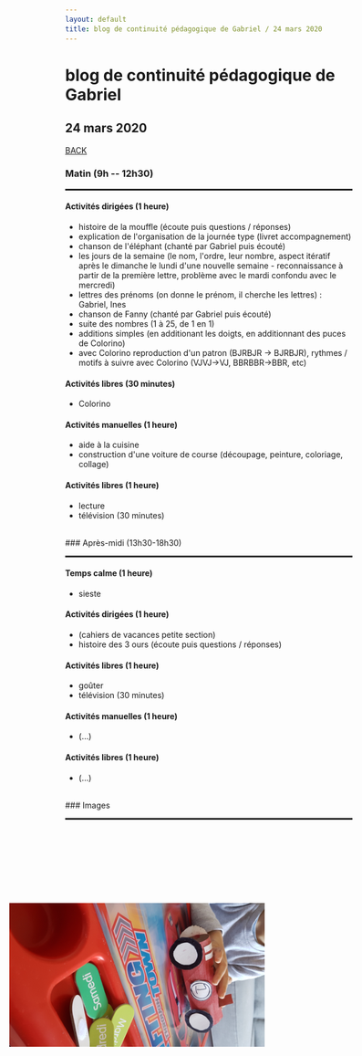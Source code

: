 ```yaml
---
layout: default
title: blog de continuité pédagogique de Gabriel / 24 mars 2020
---
```


<div class="starter-template">
    <h1>blog de continuité pédagogique de Gabriel</h1>
    <h2>24 mars 2020</h2>
</div>

[BACK](..)

### Matin (9h -- 12h30)
<HR style="border-top: 2px solid;">

#### <span class ="label label-success"><i class="glyphicon glyphicon-pencil"></i> Activités dirigées (1 heure)</span>

- histoire de la mouffle (écoute puis questions / réponses)
- explication de l'organisation de la journée type (livret accompagnement)
- chanson de l'éléphant (chanté par Gabriel puis écouté)
- les jours de la semaine (le nom, l'ordre, leur nombre, aspect itératif après le dimanche le lundi d'une nouvelle semaine - reconnaissance à partir de la première lettre, problème avec le mardi confondu avec le mercredi)
- lettres des prénoms (on donne le prénom, il cherche les lettres) : Gabriel, Ines
- chanson de Fanny (chanté par Gabriel puis écouté)
- suite des nombres (1 à 25, de 1 en 1)
- additions simples (en additionant les doigts, en additionnant des puces de Colorino)
- avec Colorino reproduction d'un patron (BJRBJR -> BJRBJR), rythmes / motifs à suivre avec Colorino (VJVJ->VJ, BBRBBR->BBR, etc)

#### <span class ="label label-success"><i class="glyphicon glyphicon-send"></i> Activités libres (30 minutes)</span>

- Colorino

#### <span class ="label label-success"><i class="glyphicon glyphicon-scissors"></i> Activités manuelles (1 heure)</span>

- aide à la cuisine
- construction d'une voiture de course (découpage, peinture, coloriage, collage)

#### <span class ="label label-success"><i class="glyphicon glyphicon-send"></i> Activités libres (1 heure)</span>

- lecture
- télévision (30 minutes)

<BR>
### Après-midi (13h30-18h30)
<HR style="border-top: 2px solid;">

#### <span class ="label label-success"><i class="glyphicon glyphicon-bed"></i> Temps calme (1 heure)</span>

- sieste

#### <span class ="label label-success"><i class="glyphicon glyphicon-pencil"></i> Activités dirigées (1 heure)</span>

- (cahiers de vacances petite section)
- histoire des 3 ours (écoute puis questions / réponses)

#### <span class ="label label-success"><i class="glyphicon glyphicon-send"></i> Activités libres (1 heure)</span>

- goûter
- télévision (30 minutes)

#### <span class ="label label-success"><i class="glyphicon glyphicon-scissors"></i> Activités manuelles (1 heure)</span>

- (...)

#### <span class ="label label-success"><i class="glyphicon glyphicon-send"></i> Activités libres (1 heure)</span>

- (...)

<BR>
### Images
<HR style="border-top: 2px solid;">

<BR>
<BR>

<IMG SRC="/gabriel/images/20200324_112104.jpg" style="transform:rotate(90deg);" width="50%">



